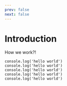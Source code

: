 ```yaml
---
prev: false
next: false
---
```


# Introduction

How we work?!
```js{4}
console.log('hello world')
console.log('hello world')
console.log('hello world')
console.log('hello world')
console.log('hello world')
```